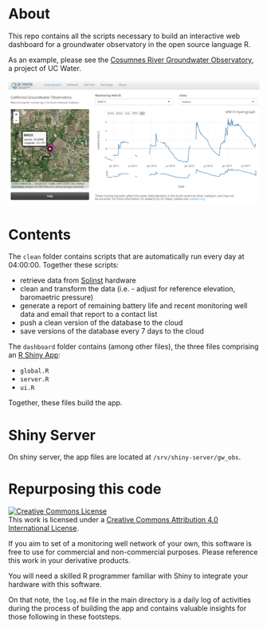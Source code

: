 # About 

This repo contains all the scripts necessary to build an interactive web dashboard for a groundwater observatory in the open source language R.  

As an example, please see the [Cosumnes River Groundwater Observatory](ucwater.org/gw_obs), a project of UC Water.  

![](dash.png)  
 

# Contents

The `clean` folder contains scripts that are automatically run every day at 04:00:00. Together these scripts:  

* retrieve data from [Solinst](https://www.solinst.com/) hardware  
* clean and transform the data  (i.e. - adjust for reference elevation, baromaetric pressure)  
* generate a report of remaining battery life and recent monitoring well data and email that report to a contact list  
* push a clean version of the database to the cloud  
* save versions of the database every 7 days to the cloud  

The `dashboard` folder contains (among other files), the three files comprising an [R Shiny App](https://shiny.rstudio.com/): 

* `global.R`  
* `server.R`  
* `ui.R`  

Together, these files build the app.  


# Shiny Server

On shiny server, the app files are located at `/srv/shiny-server/gw_obs`.  


# Repurposing this code

<a rel="license" href="http://creativecommons.org/licenses/by/4.0/"><img alt="Creative Commons License" style="border-width:0" src="https://i.creativecommons.org/l/by/4.0/88x31.png" /></a><br />This work is licensed under a <a rel="license" href="http://creativecommons.org/licenses/by/4.0/">Creative Commons Attribution 4.0 International License</a>.

If you aim to set of a monitoring well network of your own, this software is free to use for commercial and non-commercial purposes. Please reference this work in your derivative products.  

You will need a skilled R programmer familiar with Shiny to integrate your hardware with this software.  

On that note, the `log.md` file in the main directory is a daily log of activities during the process of building the app and contains valuable insights for those following in these footsteps.  

